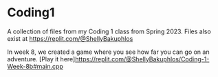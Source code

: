 # Coding1
A collection of files from my Coding 1 class from Spring 2023. Files also exist at https://replit.com/@ShellyBakuphlos

In week 8, we created a game where you see how far you can go on an adventure. [Play it here]https://replit.com/@ShellyBakuphlos/Coding-1-Week-8b#main.cpp

